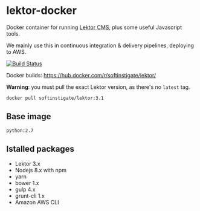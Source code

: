 # lektor-docker

Docker container for running [Lektor CMS](https://www.getlektor.com), plus some useful Javascript tools.

We mainly use this in continuous integration & delivery pipelines, deploying to AWS.

[![Build Status](https://travis-ci.org/SoftInstigate/lektor-docker.svg?branch=master)](https://travis-ci.org/SoftInstigate/lektor-docker)

Docker builds: https://hub.docker.com/r/softinstigate/lektor/

**Warning**: you must pull the exact Lektor version, as there's no `latest` tag.

 `docker pull softinstigate/lektor:3.1`

## Base image

`python:2.7`

## Istalled packages

* Lektor 3.x
* Nodejs 8.x with npm
* yarn
* bower 1.x
* gulp 4.x
* grunt-cli 1.x
* Amazon AWS CLI
